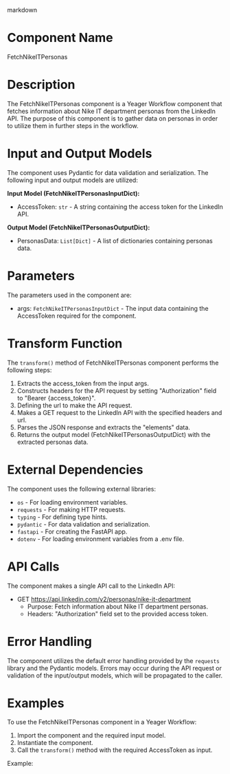 markdown
# Component Name
FetchNikeITPersonas

# Description
The FetchNikeITPersonas component is a Yeager Workflow component that fetches information about Nike IT department personas from the LinkedIn API. The purpose of this component is to gather data on personas in order to utilize them in further steps in the workflow.

# Input and Output Models
The component uses Pydantic for data validation and serialization. The following input and output models are utilized:

**Input Model (FetchNikeITPersonasInputDict):**

- AccessToken: `str` - A string containing the access token for the LinkedIn API.

**Output Model (FetchNikeITPersonasOutputDict):**

- PersonasData: `List[Dict]` - A list of dictionaries containing personas data.

# Parameters
The parameters used in the component are:

- args: `FetchNikeITPersonasInputDict` - The input data containing the AccessToken required for the component.

# Transform Function
The `transform()` method of FetchNikeITPersonas component performs the following steps:

1. Extracts the access_token from the input args.
2. Constructs headers for the API request by setting "Authorization" field to "Bearer {access_token}".
3. Defining the url to make the API request.
4. Makes a GET request to the LinkedIn API with the specified headers and url.
5. Parses the JSON response and extracts the "elements" data.
6. Returns the output model (FetchNikeITPersonasOutputDict) with the extracted personas data.

# External Dependencies
The component uses the following external libraries:

- `os` - For loading environment variables.
- `requests` - For making HTTP requests.
- `typing` - For defining type hints.
- `pydantic` - For data validation and serialization.
- `fastapi` - For creating the FastAPI app.
- `dotenv` - For loading environment variables from a .env file.

# API Calls
The component makes a single API call to the LinkedIn API:

- GET https://api.linkedin.com/v2/personas/nike-it-department
    - Purpose: Fetch information about Nike IT department personas.
    - Headers: "Authorization" field set to the provided access token.

# Error Handling
The component utilizes the default error handling provided by the `requests` library and the Pydantic models. Errors may occur during the API request or validation of the input/output models, which will be propagated to the caller.

# Examples
To use the FetchNikeITPersonas component in a Yeager Workflow:

1. Import the component and the required input model.
2. Instantiate the component.
3. Call the `transform()` method with the required AccessToken as input.

Example:

